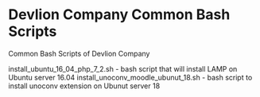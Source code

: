 # Devlion Company Common Bash Scripts  
Common Bash Scripts of Devlion Company

install_ubuntu_16_04_php_7_2.sh - bash script that will install LAMP on Ubuntu server 16.04
install_unoconv_moodle_ubunut_18.sh - bash script to install unoconv extension on Ubunut server 18 